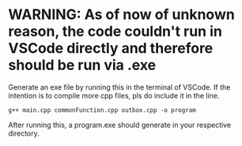 # WARNING: As of now of unknown reason, the code couldn't run in VSCode directly and therefore should be run via .exe

Generate an exe file by running this in the terminal of VSCode. If the intention is to compile more cpp files, pls do include it in the line.
```
g++ main.cpp commonFunction.cpp outbox.cpp -o program
```
After running this, a program.exe should generate in your respective directory.
